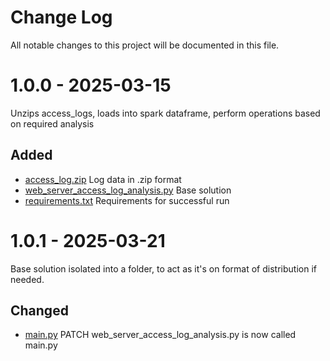 # Change Log

All notable changes to this project will be documented in this file.


# 1.0.0 - 2025-03-15

Unzips access_logs, loads into spark dataframe, perform operations based on required analysis

## Added

* [access_log.zip](access_log.zip) Log data in .zip format
* [web_server_access_log_analysis.py](web_server_access_log_analysis.py) Base solution
* [requirements.txt](requirements.txt) Requirements for successful run


# 1.0.1 - 2025-03-21

Base solution isolated into a folder, to act as it's on format of distribution if needed.

## Changed

* [main.py](main.py) PATCH web_server_access_log_analysis.py is now called main.py